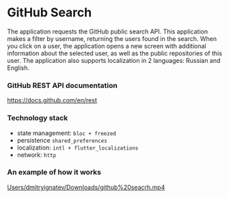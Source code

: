 # GitHub Search

The application requests the GitHub public search API. This application makes a filter by username, returning the users found in the search. When you click on a user, the application opens a new screen with additional information about the selected user, as well as the public repositories of this user. The application also supports localization in 2 languages: Russian and English.

### GitHub REST API documentation

https://docs.github.com/en/rest

### Technology stack
- state management: `bloc + freezed`
- persistence `shared_preferences`
- localization: `intl + flutter_localizations`
- network: `http`

### An example of how it works

[Users/dmitryignatev/Downloads/github%20seacrh.mp4](https://github.com/DmitryIgnatev/github_search/assets/106831531/b5c25da5-8d86-46ae-a0d6-67485d8f2901)

